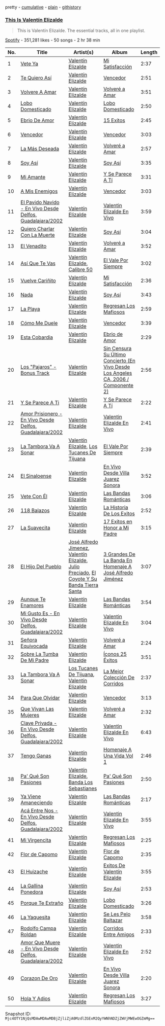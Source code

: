 pretty - [cumulative](/playlists/cumulative/37i9dQZF1DZ06evO26EKuA.md) - [plain](/playlists/plain/37i9dQZF1DZ06evO26EKuA) - [githistory](https://github.githistory.xyz/mackorone/spotify-playlist-archive/blob/main/playlists/plain/37i9dQZF1DZ06evO26EKuA)

### [This Is Valentín Elizalde](https://open.spotify.com/playlist/37i9dQZF1DZ06evO26EKuA)

> This is Valentín Elizalde\. The essential tracks, all in one playlist.

[Spotify](https://open.spotify.com/user/spotify) - 351,281 likes - 50 songs - 2 hr 38 min

| No. | Title | Artist(s) | Album | Length |
|---|---|---|---|---|
| 1 | [Vete Ya](https://open.spotify.com/track/3gqgSM82j6NMAj4Jllr06T) | [Valentín Elizalde](https://open.spotify.com/artist/3CAhiUHkUYT1mFtVHM9SHA) | [Mi Satisfacción](https://open.spotify.com/album/2uJ0YxszsHKfS14kOPmAFl) | 2:37 |
| 2 | [Te Quiero Así](https://open.spotify.com/track/7cfpUwXVmVNwi0e0lKkII3) | [Valentín Elizalde](https://open.spotify.com/artist/3CAhiUHkUYT1mFtVHM9SHA) | [Vencedor](https://open.spotify.com/album/0k0b9mpJt6tJMT26aIzpoe) | 2:51 |
| 3 | [Volvere A Amar](https://open.spotify.com/track/5QFuPzUEkWsTszwYyswsbB) | [Valentín Elizalde](https://open.spotify.com/artist/3CAhiUHkUYT1mFtVHM9SHA) | [Volveré a Amar](https://open.spotify.com/album/6VMGPpuRXzVUb2zwZjhJ4h) | 3:51 |
| 4 | [Lobo Domesticado](https://open.spotify.com/track/21dO2n3oshsn3FkbB6Y5Mm) | [Valentín Elizalde](https://open.spotify.com/artist/3CAhiUHkUYT1mFtVHM9SHA) | [Lobo Domesticado](https://open.spotify.com/album/3zLqP9HFFRT6uEI0kOLuNP) | 2:50 |
| 5 | [Ebrio De Amor](https://open.spotify.com/track/4yDTg9PkshhDpmUIVFoYI5) | [Valentín Elizalde](https://open.spotify.com/artist/3CAhiUHkUYT1mFtVHM9SHA) | [15 Exitos](https://open.spotify.com/album/6xLX5b3LhCdmqiu78iHfQd) | 2:45 |
| 6 | [Vencedor](https://open.spotify.com/track/6tcCTb903f89qDO3ylbhEN) | [Valentín Elizalde](https://open.spotify.com/artist/3CAhiUHkUYT1mFtVHM9SHA) | [Vencedor](https://open.spotify.com/album/0k0b9mpJt6tJMT26aIzpoe) | 3:03 |
| 7 | [La Más Deseada](https://open.spotify.com/track/3KvOyxyr3g0OoxuMc0iXUi) | [Valentín Elizalde](https://open.spotify.com/artist/3CAhiUHkUYT1mFtVHM9SHA) | [Volveré a Amar](https://open.spotify.com/album/6VMGPpuRXzVUb2zwZjhJ4h) | 2:57 |
| 8 | [Soy Así](https://open.spotify.com/track/5O4eVNx9CpTxGLoyLmqn7P) | [Valentín Elizalde](https://open.spotify.com/artist/3CAhiUHkUYT1mFtVHM9SHA) | [Soy Así](https://open.spotify.com/album/4SrvbBpwiAJf09kK7EvQsk) | 3:35 |
| 9 | [Mi Amante](https://open.spotify.com/track/5bX4DfCjAI8ORKWLX2iiOJ) | [Valentín Elizalde](https://open.spotify.com/artist/3CAhiUHkUYT1mFtVHM9SHA) | [Y Se Parece A Tí](https://open.spotify.com/album/123FJyOsN9p5QU6wGi5sSo) | 3:31 |
| 10 | [A Mis Enemigos](https://open.spotify.com/track/0rRxqhX6w0IWTFSzzRFSOo) | [Valentín Elizalde](https://open.spotify.com/artist/3CAhiUHkUYT1mFtVHM9SHA) | [Vencedor](https://open.spotify.com/album/0k0b9mpJt6tJMT26aIzpoe) | 3:03 |
| 11 | [El Pavido Navido \- En Vivo Desde Delfos, Guadalajara/2002](https://open.spotify.com/track/6HH26pfSrXhOvF7Tvy75R5) | [Valentín Elizalde](https://open.spotify.com/artist/3CAhiUHkUYT1mFtVHM9SHA) | [Valentin Elizalde En Vivo](https://open.spotify.com/album/59xpl8GLkPx7p6cuEVrZ8L) | 3:59 |
| 12 | [Quiero Charlar Con La Muerte](https://open.spotify.com/track/7rkHACbUWdirRZ3lrHCxET) | [Valentín Elizalde](https://open.spotify.com/artist/3CAhiUHkUYT1mFtVHM9SHA) | [Soy Así](https://open.spotify.com/album/4SrvbBpwiAJf09kK7EvQsk) | 3:04 |
| 13 | [El Venadito](https://open.spotify.com/track/47YN8mvkYqRspTkh6hA7Ow) | [Valentín Elizalde](https://open.spotify.com/artist/3CAhiUHkUYT1mFtVHM9SHA) | [Volveré a Amar](https://open.spotify.com/album/6VMGPpuRXzVUb2zwZjhJ4h) | 3:52 |
| 14 | [Así Que Te Vas](https://open.spotify.com/track/50ipI7duYwyQYw79guJRP8) | [Valentín Elizalde](https://open.spotify.com/artist/3CAhiUHkUYT1mFtVHM9SHA), [Calibre 50](https://open.spotify.com/artist/4jogXSSvlyMkODGSZ2wc2P) | [El Vale Por Siempre](https://open.spotify.com/album/52ZgXPa5ge0JIMKKXz42QN) | 3:02 |
| 15 | [Vuelve Cariñito](https://open.spotify.com/track/2WwkIeLHly6VJuOb1ihhzG) | [Valentín Elizalde](https://open.spotify.com/artist/3CAhiUHkUYT1mFtVHM9SHA) | [Mi Satisfacción](https://open.spotify.com/album/2uJ0YxszsHKfS14kOPmAFl) | 2:36 |
| 16 | [Nada](https://open.spotify.com/track/6HYzSzoRXH844SQbLYfNOS) | [Valentín Elizalde](https://open.spotify.com/artist/3CAhiUHkUYT1mFtVHM9SHA) | [Soy Así](https://open.spotify.com/album/4SrvbBpwiAJf09kK7EvQsk) | 3:43 |
| 17 | [La Playa](https://open.spotify.com/track/4I2uRBguWbYidzYUdTjKxZ) | [Valentín Elizalde](https://open.spotify.com/artist/3CAhiUHkUYT1mFtVHM9SHA) | [Regresan Los Mafiosos](https://open.spotify.com/album/6t1A1wEKK74pqQkS06OTzY) | 2:59 |
| 18 | [Cómo Me Duele](https://open.spotify.com/track/38jXCpkXh5h6rfrTmNNADe) | [Valentín Elizalde](https://open.spotify.com/artist/3CAhiUHkUYT1mFtVHM9SHA) | [Vencedor](https://open.spotify.com/album/0k0b9mpJt6tJMT26aIzpoe) | 3:39 |
| 19 | [Esta Cobardia](https://open.spotify.com/track/17TL9yOtBcUaq4dwq4WBa8) | [Valentín Elizalde](https://open.spotify.com/artist/3CAhiUHkUYT1mFtVHM9SHA) | [Ebrio de Amor](https://open.spotify.com/album/7zaRBfzLrYisxc5092BkLj) | 2:29 |
| 20 | [Los "Pajaros" \- Bonus Track](https://open.spotify.com/track/6M517vjML2dFAE41OfF1JA) | [Valentín Elizalde](https://open.spotify.com/artist/3CAhiUHkUYT1mFtVHM9SHA) | [Sin Censura Su Último Concierto \(En Vivo Desde Los Angeles CA, 2006 / Componente 2\)](https://open.spotify.com/album/509Khys7Q3ZDhPuGaDL11p) | 2:56 |
| 21 | [Y Se Parece A Ti](https://open.spotify.com/track/0XRCG6jacQjl0EkLJheIR8) | [Valentín Elizalde](https://open.spotify.com/artist/3CAhiUHkUYT1mFtVHM9SHA) | [Y Se Parece A Tí](https://open.spotify.com/album/123FJyOsN9p5QU6wGi5sSo) | 2:22 |
| 22 | [Amor Prisionero \- En Vivo Desde Delfos, Guadalajara/2002](https://open.spotify.com/track/5XhsSUVmOHvPIrGn7safdH) | [Valentín Elizalde](https://open.spotify.com/artist/3CAhiUHkUYT1mFtVHM9SHA) | [Valentin Elizalde En Vivo](https://open.spotify.com/album/59xpl8GLkPx7p6cuEVrZ8L) | 2:41 |
| 23 | [La Tambora Va A Sonar](https://open.spotify.com/track/1cp26SwLH6r7mPFvT4KmDP) | [Valentín Elizalde](https://open.spotify.com/artist/3CAhiUHkUYT1mFtVHM9SHA), [Los Tucanes De Tijuana](https://open.spotify.com/artist/014WIDx7H4BRCHB1faiisK) | [El Vale Por Siempre](https://open.spotify.com/album/52ZgXPa5ge0JIMKKXz42QN) | 2:39 |
| 24 | [El Sinaloense](https://open.spotify.com/track/64s6BmkogWiJCeFyzSveiM) | [Valentín Elizalde](https://open.spotify.com/artist/3CAhiUHkUYT1mFtVHM9SHA) | [En Vivo Desde Villa Juarez Sonora](https://open.spotify.com/album/0QkFGha0sQ1mFhuUEOKlxy) | 3:52 |
| 25 | [Vete Con Él](https://open.spotify.com/track/11GMhNq5s4B2FTPzi0ahZL) | [Valentín Elizalde](https://open.spotify.com/artist/3CAhiUHkUYT1mFtVHM9SHA) | [Las Bandas Románticas](https://open.spotify.com/album/0msllXlEH4Ndpv2NFcSCBd) | 3:06 |
| 26 | [118 Balazos](https://open.spotify.com/track/1x7w8NuVvmSP4r65576eUZ) | [Valentín Elizalde](https://open.spotify.com/artist/3CAhiUHkUYT1mFtVHM9SHA) | [La Historia De Los Exitos](https://open.spotify.com/album/5oDuUiZkrmZeBgdyVcgFL6) | 2:52 |
| 27 | [La Suavecita](https://open.spotify.com/track/2hHIB7iJW9Pj7sDNqZ2S3g) | [Valentín Elizalde](https://open.spotify.com/artist/3CAhiUHkUYT1mFtVHM9SHA) | [17 Exitos en Honor a Mi Padre](https://open.spotify.com/album/2BzMoa1U74hHKVgLlzKVoU) | 3:15 |
| 28 | [El Hijo Del Pueblo](https://open.spotify.com/track/1Ccnqnx2Rp9msuOCudiqwg) | [José Alfredo Jimenez](https://open.spotify.com/artist/2T06whb4s6UiufL1j5Qtz9), [Valentín Elizalde](https://open.spotify.com/artist/3CAhiUHkUYT1mFtVHM9SHA), [Julio Preciado](https://open.spotify.com/artist/0YHkeVGRdH0t8skdMxpqp3), [El Coyote Y Su Banda Tierra Santa](https://open.spotify.com/artist/7sQ3Q6yYyg0SdpEezJN8UT) | [3 Grandes De La Banda En Homenaje A José Alfredo Jiménez](https://open.spotify.com/album/7MqSnitKxSy1vMXb35250u) | 3:07 |
| 29 | [Aunque Te Enamores](https://open.spotify.com/track/0F6ajDDUlAepkLFIyBLS0W) | [Valentín Elizalde](https://open.spotify.com/artist/3CAhiUHkUYT1mFtVHM9SHA) | [Las Bandas Románticas](https://open.spotify.com/album/0msllXlEH4Ndpv2NFcSCBd) | 3:54 |
| 30 | [Mi Gusto Es \- En Vivo Desde Delfos, Guadalajara/2002](https://open.spotify.com/track/02fiVilPtgr2v54oU7V0Tz) | [Valentín Elizalde](https://open.spotify.com/artist/3CAhiUHkUYT1mFtVHM9SHA) | [Valentin Elizalde En Vivo](https://open.spotify.com/album/59xpl8GLkPx7p6cuEVrZ8L) | 3:04 |
| 31 | [Señora Equivocada](https://open.spotify.com/track/5R90gu1goaOnbasX1zPWxi) | [Valentín Elizalde](https://open.spotify.com/artist/3CAhiUHkUYT1mFtVHM9SHA) | [Volveré a Amar](https://open.spotify.com/album/6VMGPpuRXzVUb2zwZjhJ4h) | 2:24 |
| 32 | [Sobre La Tumba De Mi Padre](https://open.spotify.com/track/6jVcf6qobg1VLoYah4jomr) | [Valentín Elizalde](https://open.spotify.com/artist/3CAhiUHkUYT1mFtVHM9SHA) | [Íconos 25 Éxitos](https://open.spotify.com/album/0GKxtrQuqpABUvukziRENV) | 3:51 |
| 33 | [La Tambora Va A Sonar](https://open.spotify.com/track/2VeCQKwNIqeEBIu4abOKKO) | [Los Tucanes De Tijuana](https://open.spotify.com/artist/014WIDx7H4BRCHB1faiisK), [Valentín Elizalde](https://open.spotify.com/artist/3CAhiUHkUYT1mFtVHM9SHA) | [La Mejor Colección De Corridos](https://open.spotify.com/album/7lk2j5XmLBaWJw40K6lTtZ) | 2:37 |
| 34 | [Para Que Olvidar](https://open.spotify.com/track/3hxkmCgl3XdDfWkyRfjkWh) | [Valentín Elizalde](https://open.spotify.com/artist/3CAhiUHkUYT1mFtVHM9SHA) | [Vencedor](https://open.spotify.com/album/4cPRux21b3M1X668qR5lZ3) | 3:13 |
| 35 | [Que Vivan Las Mujeres](https://open.spotify.com/track/42Ja72gm1M9ddPKoIVotVI) | [Valentín Elizalde](https://open.spotify.com/artist/3CAhiUHkUYT1mFtVHM9SHA) | [Volveré a Amar](https://open.spotify.com/album/6VMGPpuRXzVUb2zwZjhJ4h) | 2:32 |
| 36 | [Clave Privada \- En Vivo Desde Delfos, Guadalajara/2002](https://open.spotify.com/track/03UlkuvBTpbvaSbAaJUriF) | [Valentín Elizalde](https://open.spotify.com/artist/3CAhiUHkUYT1mFtVHM9SHA) | [Valentin Elizalde En Vivo](https://open.spotify.com/album/59xpl8GLkPx7p6cuEVrZ8L) | 6:43 |
| 37 | [Tengo Ganas](https://open.spotify.com/track/3v8d12Ogo5N2ucwReogiSq) | [Valentín Elizalde](https://open.spotify.com/artist/3CAhiUHkUYT1mFtVHM9SHA) | [Homenaje A Una Vida Vol 1](https://open.spotify.com/album/4c2ZYYDwVqpfShY6IJGoFi) | 2:46 |
| 38 | [Pa' Qué Son Pasiones](https://open.spotify.com/track/1g8OBHnpZeQI1yoyJrjWQ2) | [Valentín Elizalde](https://open.spotify.com/artist/3CAhiUHkUYT1mFtVHM9SHA), [Banda Los Sebastianes](https://open.spotify.com/artist/0HgICyWHmS6rnl8xWEd0x6) | [Pa' Qué Son Pasiones](https://open.spotify.com/album/3ghUPKQkDQ0ZjNTePotJDj) | 2:50 |
| 39 | [Ya Viene Amaneciendo](https://open.spotify.com/track/5AVJgFRGY7zv55T2XcuJcH) | [Valentín Elizalde](https://open.spotify.com/artist/3CAhiUHkUYT1mFtVHM9SHA) | [Las Bandas Románticas](https://open.spotify.com/album/0msllXlEH4Ndpv2NFcSCBd) | 2:17 |
| 40 | [Acá Entre Nos \- En Vivo Desde Delfos, Guadalajara/2002](https://open.spotify.com/track/2YBcpGHHvg9vfCosDvTeal) | [Valentín Elizalde](https://open.spotify.com/artist/3CAhiUHkUYT1mFtVHM9SHA) | [Valentin Elizalde En Vivo](https://open.spotify.com/album/59xpl8GLkPx7p6cuEVrZ8L) | 3:55 |
| 41 | [Mi Virgencita](https://open.spotify.com/track/2uKWSWKk9Mi7tCFgDg7Tui) | [Valentín Elizalde](https://open.spotify.com/artist/3CAhiUHkUYT1mFtVHM9SHA) | [Regresan Los Mafiosos](https://open.spotify.com/album/6t1A1wEKK74pqQkS06OTzY) | 2:25 |
| 42 | [Flor de Capomo](https://open.spotify.com/track/4tjXsHj3H4RYPd0vGHmACg) | [Valentín Elizalde](https://open.spotify.com/artist/3CAhiUHkUYT1mFtVHM9SHA) | [Flor de Capomo](https://open.spotify.com/album/0TBSLDwB9LUUUwKLdWdHjf) | 2:35 |
| 43 | [El Huizache](https://open.spotify.com/track/6GYRz31A9T4PaUbrO5Kprz) | [Valentín Elizalde](https://open.spotify.com/artist/3CAhiUHkUYT1mFtVHM9SHA) | [Exitos De Valentín Elizalde](https://open.spotify.com/album/40Uw1siLm23gdzJGgzpJkB) | 3:55 |
| 44 | [La Gallina Ponedora](https://open.spotify.com/track/7sWpr279lr6tDK5w0js3pC) | [Valentín Elizalde](https://open.spotify.com/artist/3CAhiUHkUYT1mFtVHM9SHA) | [Soy Así](https://open.spotify.com/album/4SrvbBpwiAJf09kK7EvQsk) | 2:53 |
| 45 | [Porque Te Extraño](https://open.spotify.com/track/15HZrq9yh0fDrI3RIsmwBe) | [Valentín Elizalde](https://open.spotify.com/artist/3CAhiUHkUYT1mFtVHM9SHA) | [Lobo Domesticado](https://open.spotify.com/album/3zLqP9HFFRT6uEI0kOLuNP) | 3:26 |
| 46 | [La Yaquesita](https://open.spotify.com/track/4COFVKhvXA3LecFReH6D2v) | [Valentín Elizalde](https://open.spotify.com/artist/3CAhiUHkUYT1mFtVHM9SHA) | [Se Les Pelo Baltazar](https://open.spotify.com/album/6u1WedqeupmhpAlkyNU7XW) | 3:58 |
| 47 | [Rodolfo Campa Roldan](https://open.spotify.com/track/1zjAw8ZDES8FdCriHShU6s) | [Valentín Elizalde](https://open.spotify.com/artist/3CAhiUHkUYT1mFtVHM9SHA) | [Corridos Entre Amigos](https://open.spotify.com/album/5agaJQWKkXpk8wESkYJPeo) | 2:33 |
| 48 | [Amor Que Muere \- En Vivo Desde Delfos, Guadalajara/2002](https://open.spotify.com/track/2NHZp87Eo4QbgSTYwcFAcs) | [Valentín Elizalde](https://open.spotify.com/artist/3CAhiUHkUYT1mFtVHM9SHA) | [Valentin Elizalde En Vivo](https://open.spotify.com/album/59xpl8GLkPx7p6cuEVrZ8L) | 2:52 |
| 49 | [Corazon De Oro](https://open.spotify.com/track/4mGuAAAyVlYdgORnfrTQpQ) | [Valentín Elizalde](https://open.spotify.com/artist/3CAhiUHkUYT1mFtVHM9SHA) | [En Vivo Desde Villa Juarez Sonora](https://open.spotify.com/album/0QkFGha0sQ1mFhuUEOKlxy) | 2:20 |
| 50 | [Hola Y Adios](https://open.spotify.com/track/7eF430WJ46ij8TOEYzyIor) | [Valentín Elizalde](https://open.spotify.com/artist/3CAhiUHkUYT1mFtVHM9SHA) | [Regresan Los Mafiosos](https://open.spotify.com/album/6t1A1wEKK74pqQkS06OTzY) | 3:27 |

Snapshot ID: `Mjc4OTY1NjQsMDAwMDAwMDBjZjliZjA0MzdlZGExM2QyYWNhNDZjZWVjMWEwOGZmMg==`
